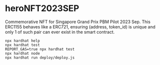 # heroNFT2023SEP
Commemorative NFT for Singapore Grand Prix PBM Pilot 2023 Sep. 
This ERC1155 behaves like a ERC721, ensuring (address, token_id) is unique and only 1 of such pair can ever exist in the smart contract.

```shell
npx hardhat help
npx hardhat test
REPORT_GAS=true npx hardhat test
npx hardhat node
npx hardhat run deploy/deploy.js
```
